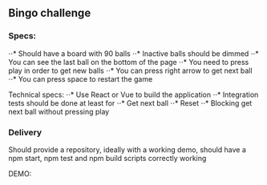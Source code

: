 ## Bingo challenge

### Specs:

⋅⋅* Should have a board with 90 balls
⋅⋅* Inactive balls should be dimmed
⋅⋅* You can see the last ball on the bottom of the page
⋅⋅* You need to press play in order to get new balls
⋅⋅* You can press right arrow to get next ball
⋅⋅* You can press space to restart the game

Technical specs:
⋅⋅* Use React or Vue to build the application
⋅⋅* Integration tests should be done at least for
⋅⋅* Get next ball
⋅⋅* Reset
⋅⋅\* Blocking get next ball without pressing play

### Delivery

Should provide a repository, ideally with a working demo, should have a npm start, npm test and npm build scripts correctly working

DEMO:
